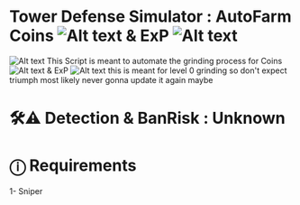 # Tower Defense Simulator : AutoFarm Coins ![Alt text](https://static.wikia.nocookie.net/tower-defense-sim/images/6/6d/Coin.png/revision/latest/scale-to-width-down/15?cb=20210516120458)  & ExP ![Alt text](https://static.wikia.nocookie.net/tower-defense-sim/images/9/9c/Exp.png/revision/latest/scale-to-width-down/15?cb=20211205145037)



![Alt text](https://tr.rbxcdn.com/c2a861af1791e5ba8804a36d649b423c/150/150/Image/Webp)
This Script is meant to automate the grinding process for  Coins ![Alt text](https://static.wikia.nocookie.net/tower-defense-sim/images/6/6d/Coin.png/revision/latest/scale-to-width-down/15?cb=20210516120458)  & ExP ![Alt text](https://static.wikia.nocookie.net/tower-defense-sim/images/9/9c/Exp.png/revision/latest/scale-to-width-down/15?cb=20211205145037) 
this is meant for level 0 grinding so don't expect triumph most likely never gonna update it again maybe

# 🛠⚠ Detection & BanRisk : Unknown

# ⓘ Requirements <Towers>
1- Sniper
